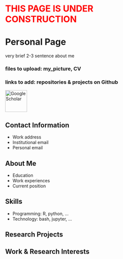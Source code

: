 # <span style="color:red">THIS PAGE IS UNDER CONSTRUCTION</span>

# Personal Page

very brief 2-3 sentence about me

### files to upload: my_picture, CV
### links to add:  repositories & projects on Github


<a href="https://scholar.google.com/citations?hl=en&user=LNzh6TwAAAAJ&view_op=list_works&sortby=pubdate">
  <img src="https://www.uni-bremen.de/fileadmin/user_upload/fachbereiche/fb2/Roggatz/Logos/LogoGoogle.jpg" alt="Google Scholar" width="70"/>
</a>

## Contact Information
- Work address
- Institutional email
- Personal email

## About Me
- Education
- Work experiences
- Current position

## Skills
- Programming: R, python, ...
- Technology: bash, jupyter, ...

## Research Projects

## Work & Research Interests
